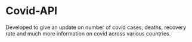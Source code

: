 # Covid-API
Developed to give an update on number of covid cases, deaths, recovery rate and much more information on covid across various countries.
